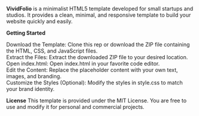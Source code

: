 <b>VividFolio</b> is a minimalist HTML5 template developed for small startups and studios. It provides a clean, minimal, and responsive template to build your website quickly and easily.

<b>Getting Started</b>

Download the Template: Clone this rep or download the ZIP file containing the HTML, CSS, and JavaScript files. <br/>
Extract the Files: Extract the downloaded ZIP file to your desired location.  <br/>
Open index.html: Open index.html in your favorite code editor.  <br/>
Edit the Content: Replace the placeholder content with your own text, images, and branding. <br/>
Customize the Styles (Optional): Modify the styles in style.css to match your brand identity.

<b>License</b>
This template is provided under the MIT License. You are free to use and modify it for personal and commercial projects.
